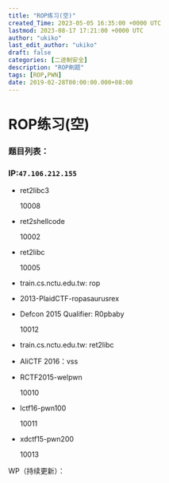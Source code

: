 ```yaml
---
title: "ROP练习(空)"
created_Time: 2023-05-05 16:35:00 +0000 UTC
lastmod: 2023-08-17 17:21:00 +0000 UTC
author: "ukiko"
last_edit_author: "ukiko"
draft: false
categories: [二进制安全]
description: "ROP刷题"
tags: [ROP,PWN]
date: 2019-02-28T00:00:00.000+08:00
---
```


# ROP练习(空)

### 题目列表：

### IP:`47.106.212.155`

- ret2libc3

	10008



- ret2shellcode

	10002



- ret2libc

	10005



- train.cs.nctu.edu.tw: rop

- 2013-PlaidCTF-ropasaurusrex

- Defcon 2015 Qualifier: R0pbaby

	10012



- train.cs.nctu.edu.tw: ret2libc

- AliCTF 2016：vss

- RCTF2015-welpwn

	10010



- lctf16-pwn100

	10011



- xdctf15-pwn200

	10013



WP（持续更新）：

